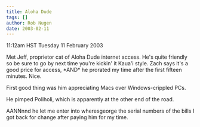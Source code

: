 ```yaml
---
title: Aloha Dude
tags: []
author: Rob Nugen
date: 2003-02-11
---
```


<p class=date>11:12am HST Tuesday 11 February 2003</p>

<p>Met Jeff, proprietor cat of Aloha Dude internet access.  He's quite
friendly so be sure to go by next time you're kickin' it Kaua'i style.
Zach says it's a good price for access, *AND* he prorated my time
after the first fifteen minutes.  Nice.</p>

<p>First good thing was him appreciating Macs over Windows-crippled PCs.</p>

<p>He pimped Poliholi, which is apparently at the other end of the
road.</p>

<p>AANNnnd he let me enter into wheresgeorge the serial numbers of the
bills I got back for change after paying him for my time.</p>
